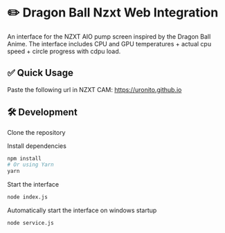 # ✏️ Dragon Ball Nzxt Web Integration

<div align="center">



</div>

An interface for the NZXT AIO pump screen inspired by the Dragon Ball Anime. The interface includes CPU and GPU temperatures + actual cpu speed + circle progress with cdpu load.

## ✅ Quick Usage
Paste the following url in NZXT CAM: https://uronito.github.io

## 🛠 Development

Clone the repository


Install dependencies

```zsh
npm install
# Or using Yarn
yarn
```

Start the interface

```zsh
node index.js
```

Automatically start the interface on windows startup

```zsh
node service.js
```

